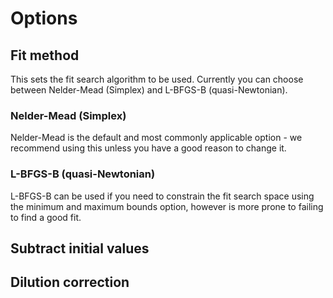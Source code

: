 # Options

## Fit method

This sets the fit search algorithm to be used. Currently you can choose between Nelder-Mead (Simplex) and L-BFGS-B (quasi-Newtonian).

### Nelder-Mead (Simplex)

Nelder-Mead is the default and most commonly applicable option - we recommend using this unless you have a good reason to change it.

### L-BFGS-B (quasi-Newtonian)

L-BFGS-B can be used if you need to constrain the fit search space using the minimum and maximum bounds option, however is more prone to failing to find a good fit.

## Subtract initial values

## Dilution correction
